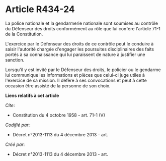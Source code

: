 # Article R434-24

La police nationale et la gendarmerie nationale sont soumises au contrôle du Défenseur des droits conformément au rôle que
lui confère l'article 71-1 de la Constitution. 

L'exercice par le Défenseur des droits de ce contrôle peut le conduire à saisir l'autorité chargée d'engager les poursuites
disciplinaires des faits portés à sa connaissance qui lui paraissent de nature à justifier une sanction. 

Lorsqu'il y est invité par le Défenseur des droits, le policier ou le gendarme lui communique les informations et pièces que
celui-ci juge utiles à l'exercice de sa mission. Il défère à ses convocations et peut à cette occasion être assisté de la
personne de son choix.

**Liens relatifs à cet article**

_Cite_:

  - Constitution du 4 octobre 1958 - art. 71-1 (V)

_Codifié par_:

  - Décret n°2013-1113 du 4 décembre 2013 - art.

_Créé par_:

  - Décret n°2013-1113 du 4 décembre 2013 - art.
